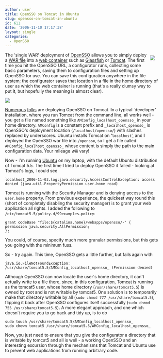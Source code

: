 ```yaml
---
author: user
title: OpenSSO on Tomcat in Ubuntu
slug: opensso-on-tomcat-in-ubuntu
id: 611
date: '2006-11-10 17:17:38'
layout: single
categories:
  - OpenSSO
---
```


[<span style="margin:10px;float:right;">![](https://opensso.dev.java.net/images/getit.gif)</span>](https://opensso.dev.java.net/public/use/index.html)

The 'single WAR' deployment of [OpenSSO](https://opensso.dev.java.net/) allows you to simply deploy a [WAR file](http://en.wikipedia.org/wiki/WAR_%28file_format%29) into a [web container](http://en.wikipedia.org/wiki/Web_container) such as [Glassfish](https://glassfish.dev.java.net/) or [Tomcat](http://tomcat.apache.org/). The first time you hit the OpenSSO URL, a configurator runs, collecting some basic parameters, saving them to configuration files and setting up OpenSSO for use. You can save this configuration anywhere in the file system; the configurator saves that location in a file in the home directory of user as which the web container is running (that's a really clumsy way to put it, but hopefully the meaning is almost clear).

[![](http://blog.superpat.com/OpenSSOConfigurator500.png)](http://blog.superpat.com/OpenSSOConfigurator.png)

[Numerous](http://blogs.sun.com/indira/entry/opensso_deployment_on_tomcat_requires) [folks](http://blogs.sun.com/tkudo/entry/opensso_nightly_build_installation_guide) are deploying OpenSSO on Tomcat. In a typical 'developer' installation, where you run Tomcat from the command line, all works well - you get a file named something like `AMConfig_localhost_opensso_` in your home directory. `AMConfig` is a constant prefix and `_localhost_opensso_` is OpenSSO's deployment location (`/localhost/opensso/`) with slashes replaced by underscores. Ubuntu installs Tomcat on '`localhost`', and I deployed the OpenSSO war file into `/opensso`, so I get a file called `AMConfig_localhost_opensso_` whose content is simply the path to the main configuration data. Your mileage _will_ vary!

Now - I'm running [Ubuntu](http://www.ubuntu.com) on my laptop, with the default Ubuntu distribution of Tomcat 5.5\. The first time I tried to deploy OpenSSO it failed - looking at Tomcat's logs, I could see

```
localhost_2006-11-03.log:java.security.AccessControlException: access denied (java.util.PropertyPermission user.home read)

```

Tomcat is running with the Security Manager and is denying access to the `user.home` property. From previous experience, the quickest way round this (short of completely disabling the security manager) is to grant your web application all rights. I added the following to `/etc/tomcat5.5/policy.d/99examples.policy`:

```
grant codeBase "file:${catalina.home}/webapps/opensso/-" {
permission java.security.AllPermission;
};

```

You could, of course, specify much more granular permissions, but this gets you going with the minimum fuss.

So - try again. This time, OpenSSO gets a little further, but fails again with

```
java.io.FileNotFoundException: /usr/share/tomcat5.5/AMConfig_localhost_opensso_ (Permission denied)

```

Although OpenSSO can now locate the user's home directory, it can't actually write to a file there, since, in this configuration, Tomcat is running as the tomcat5 user, whose home directory (`/usr/share/tomcat5.5`) is owned by root and is not writable by tomcat5\. One solution is to temporarily make that directory writable by all (`sudo chmod 777 /usr/share/tomcat5.5`), flipping it back after OpenSSO configures itself successfully (`sudo chmod 755 /usr/share/tomcat5.5`). A more elegant approach, and one which doesn't require you to go back and tidy up, is to do

```
sudo touch /usr/share/tomcat5.5/AMConfig_localhost_opensso_
sudo chown tomcat5 /usr/share/tomcat5.5/AMConfig_localhost_opensso_

```

Now, you just need to ensure that you give the configurator a directory that is writable by tomcat5 and all is well - a working OpenSSO and an interesting excursion through the mechanisms that Tomcat and Ubuntu use to prevent web applications from running arbitrary code.